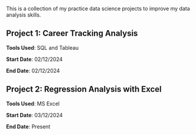 This is a collection of my practice data science projects to improve my data analysis skills.

## Project 1: Career Tracking Analysis

**Tools Used**:  SQL and Tableau

**Start Date**:  02/12/2024

**End Date**:  02/12/2024

## Project 2: Regression Analysis with Excel

**Tools Used**:  MS Excel

**Start Date**: 03/12/2024

**End Date**:  Present
